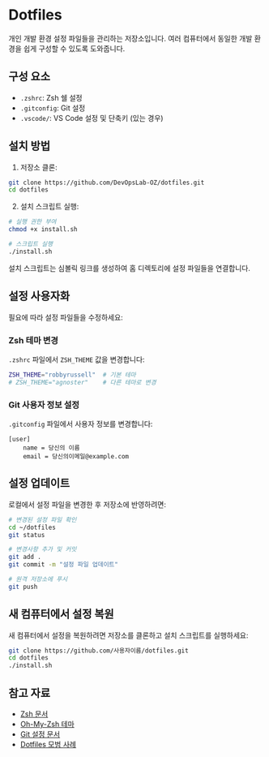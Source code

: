 # Dotfiles

개인 개발 환경 설정 파일들을 관리하는 저장소입니다. 여러 컴퓨터에서 동일한 개발 환경을 쉽게 구성할 수 있도록 도와줍니다.

## 구성 요소

- `.zshrc`: Zsh 쉘 설정
- `.gitconfig`: Git 설정
- `.vscode/`: VS Code 설정 및 단축키 (있는 경우)

## 설치 방법

1. 저장소 클론:
```bash
git clone https://github.com/DevOpsLab-OZ/dotfiles.git
cd dotfiles
```

2. 설치 스크립트 실행:
```bash
# 실행 권한 부여
chmod +x install.sh

# 스크립트 실행
./install.sh
```

설치 스크립트는 심볼릭 링크를 생성하여 홈 디렉토리에 설정 파일들을 연결합니다.

## 설정 사용자화

필요에 따라 설정 파일들을 수정하세요:

### Zsh 테마 변경
`.zshrc` 파일에서 `ZSH_THEME` 값을 변경합니다:
```bash
ZSH_THEME="robbyrussell"  # 기본 테마
# ZSH_THEME="agnoster"    # 다른 테마로 변경
```

### Git 사용자 정보 설정
`.gitconfig` 파일에서 사용자 정보를 변경합니다:
```
[user]
    name = 당신의 이름
    email = 당신의이메일@example.com
```

## 설정 업데이트

로컬에서 설정 파일을 변경한 후 저장소에 반영하려면:

```bash
# 변경된 설정 파일 확인
cd ~/dotfiles
git status

# 변경사항 추가 및 커밋
git add .
git commit -m "설정 파일 업데이트"

# 원격 저장소에 푸시
git push
```

## 새 컴퓨터에서 설정 복원

새 컴퓨터에서 설정을 복원하려면 저장소를 클론하고 설치 스크립트를 실행하세요:

```bash
git clone https://github.com/사용자이름/dotfiles.git
cd dotfiles
./install.sh
```

## 참고 자료

- [Zsh 문서](https://zsh.sourceforge.io/Doc/)
- [Oh-My-Zsh 테마](https://github.com/ohmyzsh/ohmyzsh/wiki/Themes)
- [Git 설정 문서](https://git-scm.com/docs/git-config)
- [Dotfiles 모범 사례](https://dotfiles.github.io/)
